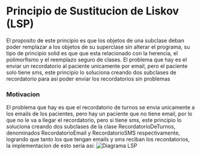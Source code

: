 # Principio de Sustitucion de Liskov (LSP)
El proposito de este principio es que los objetos de una subclase deban poder remplazar a los objetos de su superclase sin alterar el programa, su tipo de principio solid es que que esta relacionado con la herencia, el polimorfismo y el reemplazo seguro de clases. El problema que hay es el enviar un recordatorio al paciente unicamente por email, pero el paciente solo tiene sms, este principio lo soluciona creando dos subclases de recordatorio para asi poder enviar los recordatorios sin problemas

### Motivacion
El problema que hay es que el recordatorio de turnos se envia unicamente a los emails de los pacientes, pero hay un paciente que no tiene email, por lo que no le va a llegar el recordatorio, pero si tiene sms, este principio lo soluciona creando dos subclases de la clase RecordatorioDeTurnos, denominados RecordatorioEmail y RecordatorioSMS respectivamente, logrando que tanto los que tengan emails y sms reciban los recordatorios, la implementacion de esto seria asi:
![Diagrama LSP](https://github.com/user-attachments/assets/6aff76f3-9829-4875-ba7c-64649188e095)
